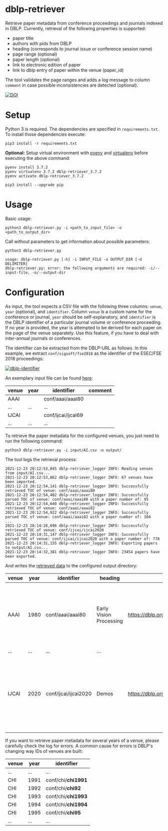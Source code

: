 # dblp-retriever

Retrieve paper metadata from conference proceedings and journals indexed in DBLP.
Currently, retrieval of the following properties is supported:

* paper title
* authors with pids from DBLP
* heading (corresponds to journal issue or conference session name)
* page range (optional)
* paper length (optional)
* link to electronic edition of paper
* link to dblp entry of paper within the venue (paper_id)

The tool validates the page ranges and adds a log message to column `comment` in case possible inconsistencies are detected (optional).

[![DOI](https://zenodo.org/badge/166964646.svg)](https://zenodo.org/badge/latestdoi/166964646)

# Setup

Python 3 is required. The dependencies are specified in `requirements.txt`.
To install those dependencies execute:

    pip3 install -r requirements.txt

**Optional:** Setup virtual environment with [pyenv](https://github.com/pyenv/pyenv) 
and [virtualenv](https://github.com/pyenv/pyenv-virtualenv) before executing the above command:

    pyenv install 3.7.2
    pyenv virtualenv 3.7.2 dblp-retriever_3.7.2
    pyenv activate dblp-retriever_3.7.2
    
    pip3 install --upgrade pip

# Usage

Basic usage:

    python3 dblp-retriever.py -i <path_to_input_file> -o <path_to_output_dir>

Call without parameters to get information about possible parameters:

    python3 dblp-retriever.py
    
    usage: dblp-retriever.py [-h] -i INPUT_FILE -o OUTPUT_DIR [-d DELIMITER]
    dblp-retriever.py: error: the following arguments are required: -i/--input-file, -o/--output-dir


# Configuration

As input, the tool expects a CSV file with the following three columns: `venue`, `year` (optional), and `identifier`.
Column `venue` is a custom name for the conference or journal, `year` should be self-explanatory, and `identifier` is 
the DBLP identifier of a particular journal volume or conference proceeding.
If no year is provided, the year is attempted to be derived for each paper on the page of the venue separately. Use this
feature, if you have to deal with inter-annual journals or conferences.

The identifier can be extracted from the DBLP-URL as follows.
In this example, we extract `conf/sigsoft/fse2018` as the identifier of the ESEC/FSE 2018 proceedings:

[![dblp-identifier](doc/dblp-identifier.png "DBLP Identifier")](https://dblp.org/db/conf/sigsoft/fse2018.html)

An exemplary input file can be found [here](input/AI.csv):

| venue | year | identifier         | comment |
|-------|------|--------------------|---------|
| AAAI  |      | conf/aaai/aaai80   |         |
| ...   | ...  | ...                |         |
| IJCAI |      | conf/ijcai/ijcai69 |         |
| ...   | ...  | ...                |         |

To retrieve the paper metadata for the configured venues, you just need to run the following command:

    python3 dblp-retriever.py -i input/AI.csv -o output/

The tool logs the retrieval process:

    2021-12-23 20:12:53,845 dblp-retriever_logger INFO: Reading venues from input/AI.csv...
    2021-12-23 20:12:53,862 dblp-retriever_logger INFO: 67 venues have been imported.
    2021-12-23 20:12:54,141 dblp-retriever_logger INFO: Successfully retrieved TOC of venue: conf/aaai/aaai80
    2021-12-23 20:12:54,402 dblp-retriever_logger INFO: Successfully parsed TOC of venue: conf/aaai/aaai80 with a paper number of: 95
    2021-12-23 20:12:54,640 dblp-retriever_logger INFO: Successfully retrieved TOC of venue: conf/aaai/aaai82
    2021-12-23 20:12:54,922 dblp-retriever_logger INFO: Successfully parsed TOC of venue: conf/aaai/aaai82 with a paper number of: 104
    ...
    2021-12-23 20:14:28,696 dblp-retriever_logger INFO: Successfully retrieved TOC of venue: conf/ijcai/ijcai2020
    2021-12-23 20:14:31,147 dblp-retriever_logger INFO: Successfully parsed TOC of venue: conf/ijcai/ijcai2020 with a paper number of: 778
    2021-12-23 20:14:31,155 dblp-retriever_logger INFO: Exporting papers to output/AI.csv...
    2021-12-23 20:14:32,381 dblp-retriever_logger INFO: 23454 papers have been exported.

And writes the [retrieved data](output/AI.csv) to the configured output directory:

| venue | year | identifier             | heading                            | paper_id                                                             | title                                                                                       | authors                                                                                                       | electronic_edition                                   |
|-------|------|------------------------|------------------------------------|----------------------------------------------------------------------|---------------------------------------------------------------------------------------------|---------------------------------------------------------------------------------------------------------------|------------------------------------------------------|
| AAAI  | 1980 | conf/aaai/aaai80       | Early Vision Processing            | https://dblp.org/db/conf/aaai/aaai80.html#conf/aaai/Witkin80         | A Statistical Technique for Recovering Surface Orientation from Texture in Natural Imagery. | 27/4344: Andrew P. Witkin                                                                                     | http://www.aaai.org/Library/AAAI/1980/aaai80-001.php |
| …     | …    | …                      | …                                  |                                                                      | …                                                                                           | …                                                                                                             | …                                                    |
| IJCAI | 2020 | conf/ijcai/ijcai2020   | Demos                              | https://dblp.org/db/conf/ijcai/ijcai2020.html#conf/ijcai/ZhangZCMM20 | AI-Powered Oracle Bone Inscriptions Recognition and Fragments Rejoining.                    | 82/4043: Chongsheng Zhang; 269/4546: Ruixing Zong; 99/8875: Shuang Cao; 269/4627: Yi Men; 269/4545: Bofeng Mo | https://doi.org/10.24963/ijcai.2020/779              |

If you want to retrieve paper metadata for several years of a venue, please carefully check the log for errors.
A common cause for errors is DBLP's changing way IDs of venues are built:

| venue | year | identifier           |
|-------|------|----------------------|
| ...   | ...  | ...                  |
| CHI   | 1991 | conf/chi/**chi1991** |
| CHI   | 1992 | conf/chi/**chi92**   |
| CHI   | 1993 | conf/chi/**chi1993** |
| CHI   | 1994 | conf/chi/**chi1994** |
| CHI   | 1995 | conf/chi/**chi95**   |
| ...   | ...  | ...                  |

